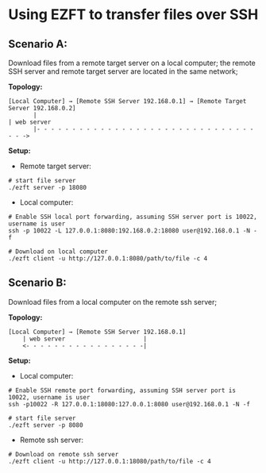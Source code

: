 # Using EZFT to transfer files over SSH

## Scenario A:

Download files from a remote target server on a local computer; the remote SSH server and remote target server are located in the same network;

**Topology:**

```
[Local Computer] → [Remote SSH Server 192.168.0.1] → [Remote Target Server 192.168.0.2]
       |                                                                   | web server    
       |- - - - - - - - - - - - - - - - - - - - - - - - - - - - - - - - - -> 
```

**Setup:**

- Remote target server:

```
# start file server
./ezft server -p 18080
```

- Local computer:

```
# Enable SSH local port forwarding, assuming SSH server port is 10022, username is user
ssh -p 10022 -L 127.0.0.1:8080:192.168.0.2:18080 user@192.168.0.1 -N -f

# Download on local computer
./ezft client -u http://127.0.0.1:8080/path/to/file -c 4
```

## Scenario B:

Download files from a local computer on the remote ssh server;

**Topology:**

```
[Local Computer] → [Remote SSH Server 192.168.0.1] 
    | web server                      | 
    <- - - - - - - - - - - - - - - - -|
```

**Setup:**

- Local computer:

```
# Enable SSH remote port forwarding, assuming SSH server port is 10022, username is user
ssh -p10022 -R 127.0.0.1:18080:127.0.0.1:8080 user@192.168.0.1 -N -f

# start file server 
./ezft server -p 8080
```

- Remote ssh server:
```
# Download on remote ssh server
./ezft client -u http://127.0.0.1:18080/path/to/file -c 4
```